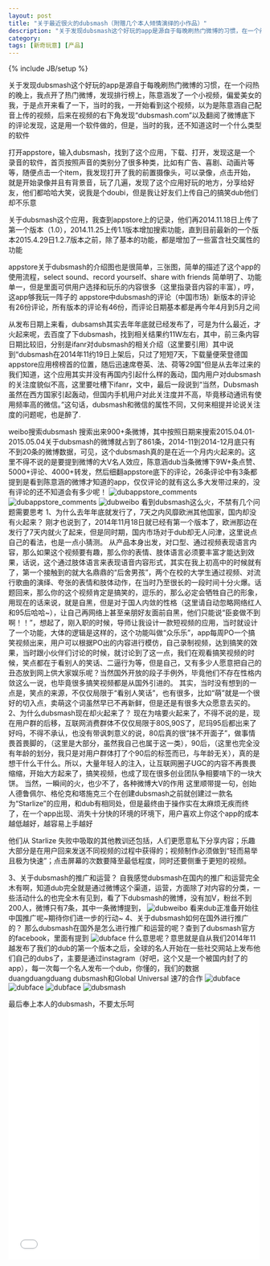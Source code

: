 ```yaml
---
layout: post
title: "关于最近很火的dubsmash（附赠几个本人倾情演绎的小作品）"
description: "关于发现dubsmash这个好玩的app是源自于每晚刷热门微博的习惯，在一个闷热的晚上，我点开了热门微博，发现排行榜上，陈意涵发了一个小视频，偏爱美女的我，于是点开来看了一下，当时的我，一开始看到这个视频，以为是陈意涵自己配音上传的视频，后来在视频的右下角发现“dubsmash.com”以及翻阅了微博底下的评论发现，这是用一个软件做的，但是，当时的我，还不知道这时一个什么类型的软件"
category: 
tags: [新奇玩意] [产品]
---
```

{% include JB/setup %}

关于发现dubsmash这个好玩的app是源自于每晚刷热门微博的习惯，在一个闷热的晚上，我点开了热门微博，发现排行榜上，陈意涵发了一个小视频，偏爱美女的我，于是点开来看了一下，当时的我，一开始看到这个视频，以为是陈意涵自己配音上传的视频，后来在视频的右下角发现“dubsmash.com”以及翻阅了微博底下的评论发现，这是用一个软件做的，但是，当时的我，还不知道这时一个什么类型的软件


打开appstore，输入dubsmash，找到了这个应用，下载、打开，发现这是一个录音的软件，首页按照声音的类别分了很多种类，比如有广告、喜剧、动画片等等，随便点击一个item，我发现打开了我的前置摄像头，可以录像，点击开始，就是开始录像并且有背景音，玩了几遍，发现了这个应用好玩的地方，分享给好友，他们都哈哈大笑，说我是个doubi，但是我让好友们上传自己的搞笑dub他们却不乐意


关于dubsmash这个应用，我查到appstore上的记录，他们再2014.11.18日上传了第一个版本（1.0），2014.11.25上传1.1版本增加搜索功能，直到目前最新的一个版本2015.4.29日1.2.7版本之前，除了基本的功能，都是增加了一些富含社交属性的功能

appstore关于dubsmash的介绍图也是很简单，三张图，简单的描述了这个app的使用流程，select sound、record yourself、share with friends 简单明了、功能单一，但是里面可供用户选择和玩乐的内容很多（这里指录音内容的丰富），哼，这app够我玩一阵子的
appstore中dubsmash的评论（中国市场）新版本的评论有26份评论，所有版本的评论有46份，而评论日期基本都是再今年4月到5月之间

从发布日期上来看，dubsamsh其实去年年底就已经发布了，可是为什么最近，才火起来呢，去百度了下dubsmash，找到相关结果约11W左右，其中，前三条内容日期比较旧，分别是ifanr对dubsmash的相关介绍（这里要引用）其中说到“dubsmash在2014年11约19日上架后，只过了短短7天，下载量便荣登德国appstore应用榜榜首的位置，随后迅速席卷英、法、荷等29国”但是从去年过来的我们知道，这个应用其实并没有再国内引起什么样的轰动，国内用户对dubsmash的关注度貌似不高，这里要吐槽下ifanr，文中，最后一段说到“当然，Dubsmash 虽然在西方国家引起轰动，但国内手机用户对此关注度并不高，毕竟移动通讯有使用频率高的微信。”这句话，dubsmash和微信的属性不同，又何来相提并论说关注度的问题呢，也是醉了.

weibo搜索dubsmash 搜索出来900+条微博，其中按照日期来搜索2015.04.01-2015.05.04关于dubsmash的微博就占到了861条，2014-11到2014-12月底只有不到20条的微博数据，可见，这个dubsmash真的是在近一个月内火起来的。这里不得不说的是要提到微博的大V名人效应，陈意涵dub当条微博下9W+条点赞、5000+评论、4000+转发，然后细翻appstore底下的评论，26条评论中有3条都提到是看到陈意涵的微博才知道的app，仅仅评论的就有这么多大发带过来的，没有评论的还不知道会有多少呢！
![dubappstore_comments](/assets/themes/de/blog_pic/appstore1.png)
![dubappstore_comments](/assets/themes/de/blog_pic/appstore2.png)
![dubweibo](/assets/themes/de/blog_pic/duweibo.png)
看到dubsmash这么火，不禁有几个问题需要思考
1、为什么去年年底就发行了，7天之内风靡欧洲其他国家，国内却没有火起来？
刚才也说到了，2014年11月18日就已经有第一个版本了，欧洲那边在发行了7天内就火了起来，但是同时期，国内市场对于dub却无人问津，这里说点自己的看法，也是一点小猜测。
从产品本身出发，对口型、通过视频表现语言内容，那么如果这个视频要有趣，那么你的表情、肢体语言必须要丰富才能达到效果，话说，这个通过肢体语言来表现语音内容形式，其实在我上初高中的时候就有了，第一个接触到的就大名鼎鼎的“后舍男孩”，两个在校的大学生通过视频、对流行歌曲的演绎、夸张的表情和肢体动作，在当时乃至很长的一段时间十分火爆。话题回来，那么你的这个视频肯定是搞笑的，逗乐的，那么必定会牺牲自己的形象，用现在的话来说，就是自黑，但是对于国人内敛的性格（这里请自动忽略网络红人和95后哈哈~），让自己再网络上甚至亲朋好友面前自黑，他们只能说“臣妾做不到啊！！”，想起了，刚入职的时候，导师让我设计一款短视频的应用，当时就设计了一个功能，大体的逻辑是这样的，这个功能叫做“众乐乐”，app每周PO一个搞笑视频出来，用户可以根据PO出的内容进行模仿，自己录制视频，达到搞笑的效果，当时跟小伙伴们讨论的时候，就讨论到了这一点，我们在观看搞笑视频的时候，笑点都在于看别人的笑话、二逼行为等，但是自己，又有多少人愿意把自己的丑态放到网上供大家娱乐呢？当然国外开放的段子手例外，毕竟他们不存在性格内敛这么一说，也毕竟很多搞笑视频都是从国外引进的。
其实，当时没有想到的一点是，笑点的来源，不仅仅局限于“看别人笑话”，也有很多，比如“萌”就是一个很好的切入点，卖萌这个词虽然早已不再新鲜，但是还是有很多大众愿意去买的。
2、为什么dubsmash现在却火起来了？
现在为啥要火起来了，不得不说的是，现在用户群的后移，互联网消费群体不仅仅局限于80S,90S了，尼玛95后都出来了好吗，不得不承认，也没有带讽刺意义的说，80后真的很“抹不开面子”，做事情畏首畏脚的，（这里是大部分，虽然我自己也属于这一类），90后，（这里也完全没有年龄的划分，我只是对用户群体打了个90后的标签而已，与年龄无关），真的是想干什么干什么。所以，大量年轻人的注入，让互联网圈子UGC的内容不再畏畏缩缩，开始大方起来了，搞笑视频，也成了现在很多创业团队争相要啃下的一块大饼。
当然，一瞬间的火，也少不了，各种微博大V的作用
这里顺带提一句，创始人德鲁佩尔、格伦克和塔施克三个在创建dubsmash之前就创建过一款名为“Starlize”的应用，和dub有相同处，但是最终由于操作实在太麻烦无疾而终了，在一个app出现、消失十分快的环境的环境下，用户喜欢上你这个app的成本越低越好，越容易上手越好

他们从 Starlize 失败中吸取的其他教训还包括，人们更愿意私下分享内容；乐趣大部分是在用户回来发送不同视频的过程中获得的；视频制作必须做到“轻而易举且极为快速”；点击屏幕的次数要降至最低程度，同时还要侧重于更短的视频。

3、关于dubsmash的推广和运营？
自我感觉dubsmash在国内的推广和运营完全木有啊，知道dub完全就是通过微博这个渠道，运营，方面除了对内容的分类，一些活动什么的也完全木有见到，看了下dubsmash的微博，没有加V，粉丝不到200人，微博只有7条，其中一条微博提到，
![dubweibo](/assets/themes/de/blog_pic/duweibo1.png)
看来dub正准备开始往中国推广呢~期待你们进一步的行动~
4、关于dubsmash如何在国外进行推广的？
那么dubsmash在国外是怎么进行推广和运营的呢？查到了dubsmash官方的facebook，里面有提到
![dubface](/assets/themes/de/blog_pic/duface.png)
什么意思呢？意思就是自从我们2014年11越发布了我们的dub的第一个版本之后，全球的名人开始在一些社交网站上发布他们自己的dubs了，主要是通过instagram（好吧，这个又是一个被国内封了的app），每一次每一个名人发布一个dub，你懂的，我们的数据duangduangduang
dubsmash和Global Universal 速7的合作
![dubface](/assets/themes/de/blog_pic/dusu7.png)
![dubface](/assets/themes/de/blog_pic/ducle.png)
![dubface](/assets/themes/de/blog_pic/ducommon.png)
![dubsmash](/assets/themes/de/blog_pic/dubsmash.png)

最后奉上本人的dubsmash，不要太乐呵
<embed src="/assets/themes/de/blog_pic/IMG_3622.mov" width="500px" height="500px" autostart="true"></embed>